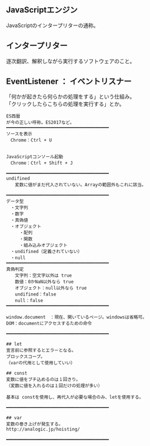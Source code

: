 ## JavaScriptエンジン
JavaScriptのインタープリターの通称。

## インタープリター
逐次翻訳、解釈しながら実行するソフトウェアのこと。

## EventListener ： イベントリスナー
 「何かが起きたら何らかの処理をする」という仕組み。  
 「クリックしたらこちらの処理を実行する」とか。
 
 
```
ES西暦
が今の正しい呼称。ES2017など。
━━━━━━━━━━━━━━━━━━━━━━━━━━━━━━━━━━━━━━━
ソースを表示
　Chrome：Ctrl + U


JavaScriptコンソール起動
　Chrome：Ctrl + Shift + J

━━━━━━━━━━━━━━━━━━━━━━━━━━━━━━━━━━━━━━━
undifined
　　変数に値がまだ代入されていない。Arrayの範囲外もこれに該当。

━━━━━━━━━━━━━━━━━━━━━━━━━━━━━━━━━━━━━━━
データ型
　・文字列
　・数字
　・真偽値
　・オブジェクト
　　　・配列
　　　・関数
　　　・組み込みオブジェクト
　・undifined（定義されていない）
　・null
━━━━━━━━━━━━━━━━━━━━━━━━━━━━━━━━━━━━━━━
真偽判定
　　文字列：空文字以外は true
　　数値：0かNaN以外なら true
　　オブジェクト：null以外なら true
　　undifined：false
　　null：false
━━━━━━━━━━━━━━━━━━━━━━━━━━━━━━━━━━━━━━━

window.document　：現在、開いているページ。windowsは省略可。
DOM：documentにアクセスするための命令

━━━━━━━━━━━━━━━━━━━━━━━━━━━━━━━━━━━━━━━

## let
宣言前に参照するとエラーとなる。  
ブロックスコープ。  
（varの代用として使用していい）  

## const
変数に値をブチ込めるのは１回きり。
（変数に値を入れるのは１回だけの処理が多い）

基本は constを使用し、再代入が必要な場合のみ、letを使用する。

━━━━━━━━━━━━━━━━━━━━━━━━━━━━━━━━━━━━━━━

## var
変数の巻き上げが発生する。
http://analogic.jp/hoisting/

━━━━━━━━━━━━━━━━━━━━━━━━━━━━━━━━━━━━━━━

```